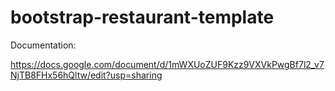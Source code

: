 # bootstrap-restaurant-template
 
Documentation:

https://docs.google.com/document/d/1mWXUoZUF9Kzz9VXVkPwgBf7l2_v7NjTB8FHx56hQltw/edit?usp=sharing

